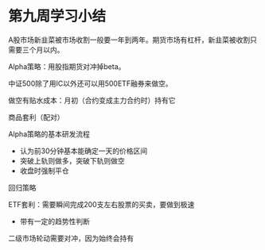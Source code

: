 # 第九周学习小结

A股市场新韭菜被市场收割一般要一年到两年。期货市场有杠杆，新韭菜被收割只需要三个月以内。

Alpha策略：用股指期货对冲掉beta。

中证500除了用IC以外还可以用500ETF融券来做空。

做空有贴水成本：月初（合约变成主力合约时）持有它

商品套利（配对）

Alpha策略的基本研发流程

- 认为前30分钟基本能确定一天的价格区间
- 突破上轨则做多，突破下轨则做空
- 收盘时强制平仓

回归策略

ETF套利：需要瞬间完成200支左右股票的买卖，要做到极速
- 带有一定的趋势性判断

二级市场轮动需要对冲，因为始终会持有
